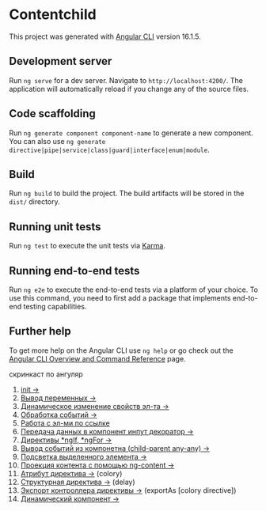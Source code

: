 # Contentchild

This project was generated with [Angular CLI](https://github.com/angular/angular-cli) version 16.1.5.

## Development server

Run `ng serve` for a dev server. Navigate to `http://localhost:4200/`. The application will automatically reload if you change any of the source files.

## Code scaffolding

Run `ng generate component component-name` to generate a new component. You can also use `ng generate directive|pipe|service|class|guard|interface|enum|module`.

## Build

Run `ng build` to build the project. The build artifacts will be stored in the `dist/` directory.

## Running unit tests

Run `ng test` to execute the unit tests via [Karma](https://karma-runner.github.io).

## Running end-to-end tests

Run `ng e2e` to execute the end-to-end tests via a platform of your choice. To use this command, you need to first add a package that implements end-to-end testing capabilities.

## Further help

To get more help on the Angular CLI use `ng help` or go check out the [Angular CLI Overview and Command Reference](https://angular.io/cli) page.

<detail>

<summary> <a name="screencast"></a>скринкаст по ангуляр</summary>

1.  [init →](./pic.md#init)
2.  [Вывод переменных →](./pic.md#intropolation)
3.  [Динамическое изменение свойств эл-та →](./pic.md#compDynamicProperty)
4.  [Обработка событий →](./pic.md#eventHandling)
5.  [Работа с эл-ми по ссылке](./pic.md#workWithElemByRef)
6.  [Передача данных в компонент инпут декоратор →](./pic.md#transferDataToComponent)
7.  [Директивы *ngIf, *ngFor →](./pic.md#ngIf&ngForDirectives)
8.  [Вывод событий из компонетна (child-parent any-any) →](./pic.md#outputEventsFromComp)
9.  [Подсветка выделенного элемента →](./pic.md#highlightSelectedValue)
10. [Проекция контента с помощью ng-content →](./pic.md#contentProjection)
11. [Атрибут директива →](./pic.md.md#attributeDirective) (colory)
12. [Структурная директива →](./pic.md#customDirective) (delay)
13. [Экспорт контроллера директивы →](./pic.md#directiveControllerExport) (exportAs [colory directive])
14. [Динамический компонент →](./pic.md#dynamicComponent)

</detail>

